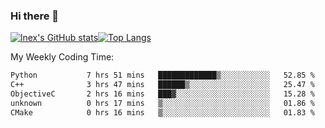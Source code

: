 ### Hi there 👋
[![lnex's GitHub stats](https://github-readme-stats.vercel.app/api?username=lnexenl&count_private=true&show_icons=true)](https://github.com/anuraghazra/github-readme-stats)[![Top Langs](https://github-readme-stats.vercel.app/api/top-langs/?username=lnexenl&layout=compact&langs_count=8&exclude_repo=32-bit-MIPS-CPU)](https://github.com/anuraghazra/github-readme-stats)

My Weekly Coding Time:
<!--START_SECTION:waka-->

```txt
Python           7 hrs 51 mins   █████████████▒░░░░░░░░░░░   52.85 %
C++              3 hrs 47 mins   ██████▒░░░░░░░░░░░░░░░░░░   25.47 %
ObjectiveC       2 hrs 16 mins   ███▓░░░░░░░░░░░░░░░░░░░░░   15.28 %
unknown          0 hrs 17 mins   ▒░░░░░░░░░░░░░░░░░░░░░░░░   01.86 %
CMake            0 hrs 16 mins   ▒░░░░░░░░░░░░░░░░░░░░░░░░   01.83 %
```

<!--END_SECTION:waka-->
